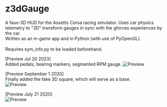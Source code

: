 # z3dGauge
A faux-3D HUD for the Assetto Corsa racing simulator. Uses car physics telemetry to "3D" transform gauges in sync with the gforces experiences by the car.  
Written as an in-game app and in Python (with use of PyOpenGL).  <br />  
Requires sym_info.py to be loaded beforehand.

[Preview Jul 20 2023]  <br />
Added pedals, bearing markers, segmented RPM gauge.
![Preview](https://i.imgur.com/J1zOWIl.png)

[Preview September 1 2020]  <br />
Finally added the fake 3D square, which will serve as a base.  <br />
![Preview](https://i.imgur.com/iorF6wP.png)

[Preview July 21 2020]  <br />
![Preview](https://i.imgur.com/iYkyO1K.png)

